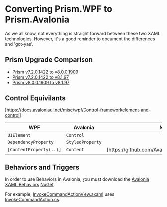 # Converting Prism.WPF to Prism.Avalonia

As we all know, not everything is straight forward between these two XAML technologies. However, it's a good reminder to document the differences and 'got-yas'.

## Prism Upgrade Comparison

* [Prism v7.2.0.1422 to v8.0.0.1909](https://github.com/PrismLibrary/Prism/compare/v7.2.0.1422...v8.0.0.1909)
* [Prism v7.2.0.1422 to v8.1.97](https://github.com/PrismLibrary/Prism/compare/v7.2.0.1422...v8.1.97)
* [Prism v8.0.0.1909 to v8.1.97](https://github.com/PrismLibrary/Prism/compare/v8.0.0.1909...v8.1.97)

## Control Equivilants

[https://docs.avaloniaui.net/misc/wpf/Control-frameworkelement-and-control]

| WPF                     | Avalonia          | Notes |
|-------------------------|-------------------|-------|
| `UIElement`             | `Control`
| `DependencyProperty`    | `StyledProperty`
| `[ContentProperty(..)]` | `Content`         | [https://github.com/AvaloniaUI/Avalonia/pull/1126]

## Behaviors and Triggers

In order to use Behaviors in Avalonia, you must download the [Avalonia XAML Behaviors](https://github.com/wieslawsoltes/AvaloniaBehaviors) [NuGet](https://www.nuget.org/packages/Avalonia.Xaml.Behaviors).

For example, [InvokeCommandActionView.axaml](https://github.com/wieslawsoltes/AvaloniaBehaviors/blob/master/samples/BehaviorsTestApplication/Views/Pages/InvokeCommandActionView.axaml) uses [InvokeCommandAction.cs](https://github.com/wieslawsoltes/AvaloniaBehaviors/blob/master/src/Avalonia.Xaml.Interactions/Core/InvokeCommandAction.cs).
